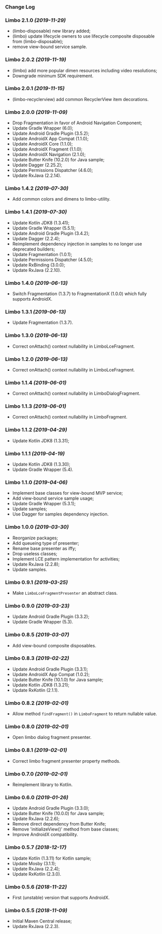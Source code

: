 ### Change Log

### Limbo 2.1.0 *(2019-11-29)*

  * (limbo-disposable) new library added;
  * (limbo) update lifecycle owners to use lifecycle composite disposable from (limbo-disposable);
  * remove view-bound service sample.

### Limbo 2.0.2 *(2019-11-19)*

  * (limbo) add more popular dimen resources including video resolutions;
  * Downgrade minimum SDK requirement.

### Limbo 2.0.1 *(2019-11-15)*

  * (limbo-recyclerview) add common RecyclerView item decorations. 

### Limbo 2.0.0 *(2019-11-09)*

  * Drop Fragmentation in favor of Android Navigation Component;
  * Update Gradle Wrapper (6.0);
  * Update Android Gradle Plugin (3.5.2);
  * Update AndroidX App Compat (1.1.0);
  * Update AndroidX Core (1.1.0);
  * Update AndroidX Fragment (1.1.0);
  * Update AndroidX Navigation (2.1.0);
  * Update Butter Knife (10.2.0) for Java sample;
  * Update Dagger (2.25.2);
  * Update Permissions Dispatcher (4.6.0);
  * Update RxJava (2.2.14).

### Limbo 1.4.2 *(2019-07-30)*

  * Add common colors and dimens to limbo-utility.

### Limbo 1.4.1 *(2019-07-30)*

  * Update Kotlin JDK8 (1.3.41);
  * Update Gradle Wrapper (5.5.1);
  * Update Android Gradle Plugin (3.4.2);
  * Update Dagger (2.2.4);
  * Reimplement dependency injection in samples to no longer use deprecated builders;
  * Update Fragmentation (1.0.1);
  * Update Permissions Dispatcher (4.5.0);
  * Update RxBinding (3.0.0);
  * Update RxJava (2.2.10).

### Limbo 1.4.0 *(2019-06-13)*

  * Switch Fragmentation (1.3.7) to FragmentationX (1.0.0) which fully supports AndroidX.

### Limbo 1.3.1 *(2019-06-13)*

  * Update Fragmentation (1.3.7).

### Limbo 1.3.0 *(2019-06-13)*

  * Correct onAttach() context nullability in LimboLceFragment.

### Limbo 1.2.0 *(2019-06-13)*

  * Correct onAttach() context nullability in LimboLceFragment.

### Limbo 1.1.4 *(2019-06-01)*

  * Correct onAttach() context nullability in LimboDialogFragment.

### Limbo 1.1.3 *(2019-06-01)*

  * Correct onAttach() context nullability in LimboFragment.

### Limbo 1.1.2 *(2019-04-29)*

  * Update Kotlin JDK8 (1.3.31);

### Limbo 1.1.1 *(2019-04-19)*

  * Update Kotlin JDK8 (1.3.30);
  * Update Gradle Wrapper (5.4).

### Limbo 1.1.0 *(2019-04-06)*

  * Implement base classes for view-bound MVP service;
  * Add view-bound service sample usage;
  * Update Gradle Wrapper (5.3.1);
  * Update samples;
  * Use Dagger for samples dependency injection.

### Limbo 1.0.0 *(2019-03-30)*

  * Reorganize packages;
  * Add queueing type of presenter;
  * Rename base presenter as iffy;
  * Drop useless classes;
  * Implement LCE pattern implementation for activities;
  * Update RxJava (2.2.8);
  * Update samples.

### Limbo 0.9.1 *(2019-03-25)*

  * Make `LimboLceFragmentPresenter` an abstract class.

### Limbo 0.9.0 *(2019-03-23)*

  * Update Android Gradle Plugin (3.3.2);
  * Update Gradle Wrapper (5.3).

### Limbo 0.8.5 *(2019-03-07)*

  * Add view-bound composite disposables.

### Limbo 0.8.3 *(2019-02-22)*

  * Update Android Gradle Plugin (3.3.1);
  * Update AndroidX App Compat (1.0.2);
  * Update Butter Knife (10.1.0) for Java sample;
  * Update Kotlin JDK8 (1.3.21);
  * Update RxKotlin (2.1.1).

### Limbo 0.8.2 *(2019-02-01)*

  * Allow method `findFragment()` in `LimboFragment` to return nullable value. 

### Limbo 0.8.0 *(2019-02-01)*

  * Open limbo dialog fragment presenter.

### Limbo 0.8.1 *(2019-02-01)*

  * Correct limbo fragment presenter property methods.

### Limbo 0.7.0 *(2019-02-01)*

  * Reimplement library to Kotlin.

### Limbo 0.6.0 *(2019-01-26)*

  * Update Android Gradle Plugin (3.3.0);
  * Update Butter Knife (10.0.0) for Java sample;
  * Update RxJava (2.2.6);
  * Remove direct dependency from Butter Knife;
  * Remove 'initializeView()' method from base classes;
  * Improve AndroidX compatibility.

### Limbo 0.5.7 *(2018-12-17)*

  * Update Kotlin (1.3.11) for Kotlin sample;
  * Update Mosby (3.1.1);
  * Update RxJava (2.2.4);
  * Update RxKotlin (2.3.0).

### Limbo 0.5.6 *(2018-11-22)*

  * First (unstable) version that supports AndroidX.

### Limbo 0.5.5 *(2018-11-09)*

  * Initial Maven Central release;
  * Update RxJava (2.2.3).
